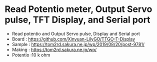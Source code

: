 # Read Potentio meter, Output Servo pulse, TFT Display, and Serial port 

 *  Read potentio and Output Servo pulse, Display and Serial port 
 *  Board :  https://github.com/Xinyuan-LilyGO/TTGO-T-Display
 *  Sample : https://tom2rd.sakura.ne.jp/wp/2019/08/20/post-9781/
 *  Making : https://tom2rd.sakura.ne.jp/wp/
 *  Potentio :10 k ohm
